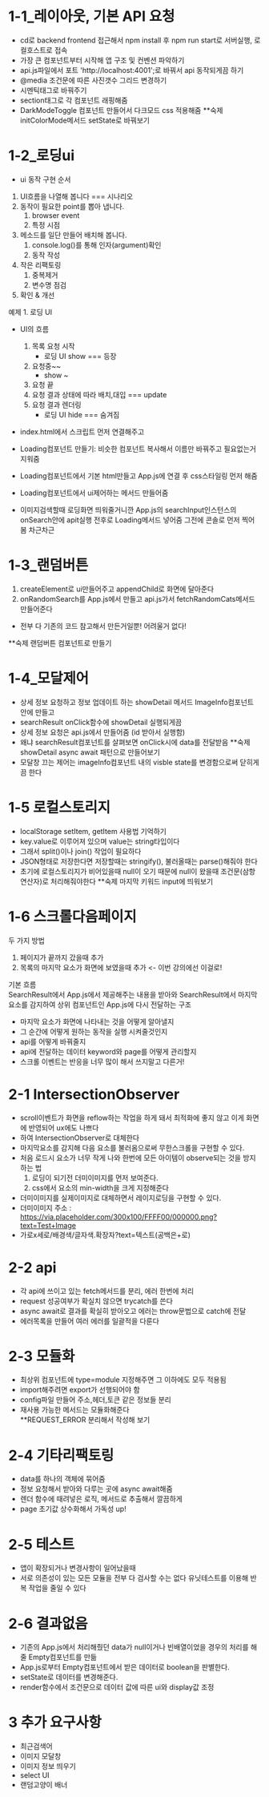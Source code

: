 # 1-1_레이아웃, 기본 API 요청
- cd로 backend frontend 접근해서 npm install 후 npm run start로 서버실행, 로컬호스트로 접속
- 가장 큰 컴포넌트부터 시작해 앱 구조 및 컨벤션 파악하기
- api.js파일에서 포트 'http://localhost:4001';로 바꿔서 api 동작되게끔 하기
- @media 조건문에 따른 사진갯수 그리드 변경하기
- 시멘틱태그로 바꿔주기
- section태그로 각 컴포넌트 래핑해줌
- DarkModeToggle 컴포넌트 만들어서 다크모드 css 적용해줌
**숙제 initColorMode메서드 setState로 바꿔보기

# 1-2_로딩ui
 - ui 동작 구현 순서
 1. UI흐름을 나열해 봅니다 === 시나리오
 2. 동작이 필요한 point를 뽑아 냅니다.
     1. browser event
     2. 특정 시점
 3. 메소드를 일단 만들어 배치해 봅니다.
     1. console.log()를 통해 인자(argument)확인
     2. 동작 작성
 4. 작은 리팩토링
     1. 중복제거
     2. 변수명 점검
 5. 확인 & 개선

예제 1. 로딩 UI
- UI의 흐름
    1. 목록 요청 시작
        - 로딩 UI show === 등장
    2. 요청중~~
        - show ~
    3. 요청 끝
    4. 요청 결과 상태에 따라 배치,대입 === update
    5. 요청 결과 렌더링
        - 로딩 UI hide === 숨겨짐

 - index.html에서 스크립트 먼저 연결해주고
 - Loading컴포넌트 만들기: 비슷한 컴포넌트 복사해서 이름만 바꿔주고 필요없는거 지워줌
 - Loading컴포넌트에서 기본 html만들고 App.js에 연결 후 css스타일링 먼저 해줌
 - Loading컴포넌트에서 ui제어하는 메서드 만들어줌
 - 이미지검색할때 로딩화면 띄워줄거니깐 App.js의 searchInput인스턴스의 onSearch안에 apit실행 전후로 Loading메서드 넣어줌 그전에 콘솔로 먼저 찍어봄 차근차근
 
 # 1-3_랜덤버튼
 1. createElement로 ui만들어주고 appendChild로 화면에 달아준다
 2. onRandomSearch를 App.js에서 만들고 api.js가서 fetchRandomCats메서드 만들어준다
 - 전부 다 기존의 코드 참고해서 만든거일뿐! 어려울거 없다!
 
 **숙제 랜덤버튼 컴포넌트로 만들기
 
 # 1-4_모달제어
 - 상세 정보 요청하고 정보 업데이트 하는 showDetail 메서드 ImageInfo컴포넌트 안에 만들고
 - searchResult onClick함수에 showDetail 실행되게끔
 - 상세 정보 요청은 api.js에서 만들어줌 (id 받아서 실행함)
 - 왜냐 searchResult컴포넌트를 살펴보면 onClick시에 data를 전달받음
 **숙제 showDetail async await 패턴으로 만들어보기
 - 모달창 끄는 제어는 imageInfo컴포넌트 내의 visble state를 변경함으로써 닫히게끔 한다
 
 # 1-5 로컬스토리지
 - localStorage setItem, getItem 사용법 기억하기
 - key.value로 이루어져 있으며 value는 string타입이다
 - 그래서 split()이나 join() 작업이 필요하다
 - JSON형태로 저장한다면 저장할때는 stringify(), 불러올때는 parse()해줘야 한다
 - 초기에 로컬스토리지가 비어있을때 null이 오기 때문에 null이 왔을때 조건문(삼항연산자)로 처리해줘야한다
 **숙제 마지막 키워드 input에 띄워보기

# 1-6 스크롤다음페이지
두 가지 방법
  1. 페이지가 끝까지 갔을때 추가
  2. 목록의 마지막 요소가 화면에 보였을때 추가 <- 이번 강의에선 이걸로!

기본 흐름<br/>
SearchResult에서 App.js에서 제공해주는 내용을 받아와 SearchResult에서 마지막 요소를 감지하여 상위 컴포넌트인 App.js에 다시 전달하는 구조
- 마지막 요소가 화면에 나타내는 것을 어떻게 알아낼지
- 그 순간에 어떻게 원하는 동작을 실행 시켜줄것인지
- api를 어떻게 바꿔줄지
- api에 전달하는 데이터 keyword와 page를 어떻게 관리할지
- 스크롤 이벤트는 반응을 너무 많이 해서 쓰지말고 다른거!

# 2-1 IntersectionObserver
- scroll이벤트가 화면을 reflow하는 작업을 하게 돼서 최적화에 좋지 않고 이게 화면에 반영되어 ux에도 나쁘다
- 하여 IntersectionObserver로 대체한다
- 마지막요소를 감지해 다음 요소를 불러옴으로써 무한스크롤을 구현할 수 있다.
- 처음 로드시 요소가 너무 작게 나와 한번에 모든 아이템이 observe되는 것을 방지하는 법
  1. 로딩이 되기전 더미이미지를 먼저 보여준다.
  2. css에서 요소의 min-width을 크게 지정해준다
- 더미이미지를 실제이미지로 대체하면서 레이지로딩을 구현할 수 있다.
- 더미이미지 주소 :</br> https://via.placeholder.com/300x100/FFFF00/000000.png?text=Test+Image
- 가로x세로/배경색/글자색.확장자?text=텍스트(공백은+로)

# 2-2 api
- 각 api에 쓰이고 있는 fetch메서드를 분리, 에러 한번에 처리
- request 성공여부가 확실치 않으면 trycatch를 쓴다
- async await로 결과를 확실히 받아오고 에러는 throw문법으로 catch에 전달
- 에러목록을 만들어 여러 에러를 일괄적을 다룬다

# 2-3 모듈화
- 최상위 컴포넌트에 type=module 지정해주면 그 이하에도 모두 적용됨
- import해주려면 export가 선행되어야 함
- config파일 만들어 주소,헤더,토큰 같은 정보들 분리
- 재사용 가능한 메서드는 모듈화해준다</br>
**REQUEST_ERROR 분리해서 작성해 보기

# 2-4 기타리팩토링
- data를 하나의 객체에 묶어줌
- 정보 요청해서 받아와 다루는 곳에 async await해줌
- 렌더 함수에 때려넣은 로직, 메서드로 추출해서 깔끔하게
- page 초기값 상수화해서 가독성 up!

# 2-5 테스트
- 앱이 확장되거나 변경사항이 일어났을때
- 서로 의존성이 있는 모든 모듈을 전부 다 검사할 수는 없다 유닛테스트를 이용해 반복 작업을 줄일 수 있다

# 2-6 결과없음
- 기존의 App.js에서 처리해줬던 data가 null이거나 빈배열이었을 경우의 처리를 해줄 Empty컴포넌트를 만듦
- App.js로부터 Empty컴포넌트에서 받은 데이터로 boolean을 판별한다.
- setState로 데이터를 변경해준다.
- render함수에서 조건문으로 데이터 값에 따른 ui와 display값 조정

# 3 추가 요구사항
- 최근검색어
- 이미지 모달창
- 이미지 정보 띄우기
- select UI
- 랜덤고양이 배너 
